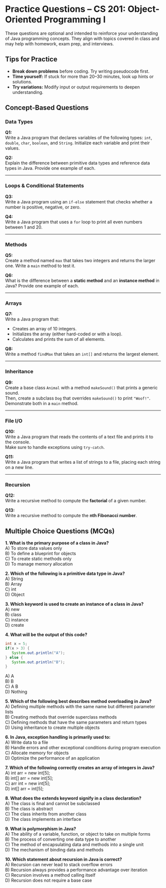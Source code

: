 # Practice Questions – CS 201: Object-Oriented Programming I

These questions are optional and intended to reinforce your understanding of Java programming concepts. They align with topics covered in class and may help with homework, exam prep, and interviews.



##  Tips for Practice

- **Break down problems** before coding. Try writing pseudocode first.
- **Time yourself:** If stuck for more than 20–30 minutes, look up hints or solutions.
- **Try variations:** Modify input or output requirements to deepen understanding.



## Concept-Based Questions

### Data Types

**Q1:**  
Write a Java program that declares variables of the following types: `int`, `double`, `char`, `boolean`, and `String`. Initialize each variable and print their values.

**Q2:**  
Explain the difference between primitive data types and reference data types in Java. Provide one example of each.

---

### Loops & Conditional Statements

**Q3:**  
Write a Java program using an `if-else` statement that checks whether a number is positive, negative, or zero.

**Q4:**  
Write a Java program that uses a `for` loop to print all even numbers between 1 and 20.

---

### Methods

**Q5:**  
Create a method named `max` that takes two integers and returns the larger one. Write a `main` method to test it.

**Q6:**  
What is the difference between a **static method** and an **instance method** in Java? Provide one example of each.

---

### Arrays

**Q7:**  
Write a Java program that:
- Creates an array of 10 integers.
- Initializes the array (either hard-coded or with a loop).
- Calculates and prints the sum of all elements.

**Q8:**  
Write a method `findMax` that takes an `int[]` and returns the largest element.

---

### Inheritance

**Q9:**  
Create a base class `Animal` with a method `makeSound()` that prints a generic sound.  
Then, create a subclass `Dog` that overrides `makeSound()` to print `"Woof!"`.  
Demonstrate both in a `main` method.

---

### File I/O

**Q10:**  
Write a Java program that reads the contents of a text file and prints it to the console.  
Make sure to handle exceptions using `try-catch`.

**Q11:**  
Write a Java program that writes a list of strings to a file, placing each string on a new line.

---

### Recursion

**Q12:**  
Write a recursive method to compute the **factorial** of a given number.

**Q13:**  
Write a recursive method to compute the **nth Fibonacci number**.



##  Multiple Choice Questions (MCQs)

**1. What is the primary purpose of a class in Java?**  
A) To store data values only  
B) To define a blueprint for objects  
C) To create static methods only  
D) To manage memory allocation  


**2. Which of the following is a primitive data type in Java?**  
A) String  
B) Array  
C) int  
D) Object  


**3. Which keyword is used to create an instance of a class in Java?**  
A) new  
B) class  
C) instance  
D) create  


**4. What will be the output of this code?**  
```java
int x = 5;
if(x > 3) {
   System.out.println("A");
} else {
   System.out.println("B");
}
```

A) A  
B) B  
C) A B  
D) Nothing  

**5. Which of the following best describes method overloading in Java?**  
A) Defining multiple methods with the same name but different parameter lists  
B) Creating methods that override superclass methods  
C) Defining methods that have the same parameters and return types  
D) Using inheritance to create multiple objects

**6. In Java, exception handling is primarily used to:**  
A) Write data to a file  
B) Handle errors and other exceptional conditions during program execution  
C) Allocate memory for objects  
D) Optimize the performance of an application  

**7. Which of the following correctly creates an array of integers in Java?**  
A) int arr = new int[5];  
B) int[] arr = new int[5];  
C) arr int = new int[5];  
D) int[] arr = int[5];  

**8. What does the extends keyword signify in a class declaration?**  
A) The class is final and cannot be subclassed  
B) The class is abstract  
C) The class inherits from another class  
D) The class implements an interface  

**9. What is polymorphism in Java?**  
A) The ability of a variable, function, or object to take on multiple forms  
B) The process of converting one data type to another  
C) The method of encapsulating data and methods into a single unit  
D) The mechanism of binding data and methods  

**10. Which statement about recursion in Java is correct?**  
A) Recursion can never lead to stack overflow errors  
B) Recursion always provides a performance advantage over iteration  
C) Recursion involves a method calling itself  
D) Recursion does not require a base case  